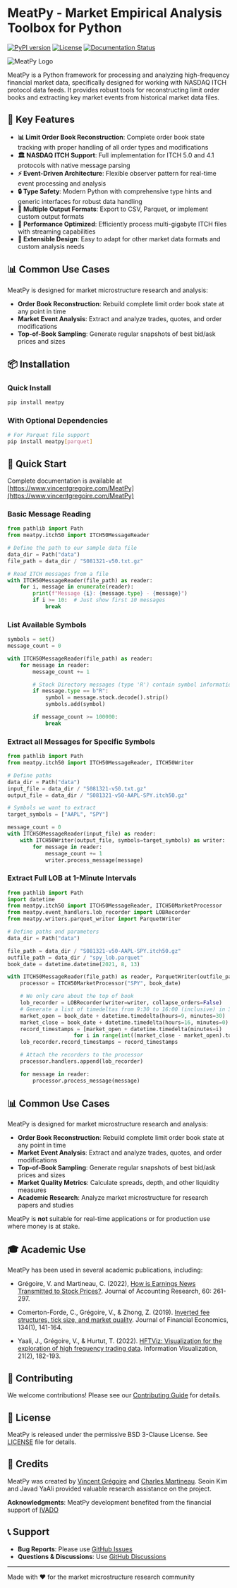 # MeatPy - Market Empirical Analysis Toolbox for Python


[![PyPI version](https://badge.fury.io/py/meatpy.svg)](https://badge.fury.io/py/meatpy)
[![License](https://img.shields.io/pypi/l/meatpy.svg)](https://github.com/vgreg/MeatPy/blob/main/LICENSE)
[![Documentation Status](https://img.shields.io/badge/docs-online-brightgreen.svg)](https://www.vincentgregoire.com/MeatPy)


![MeatPy Logo](docs/images/meatpy.svg)

MeatPy is a Python framework for processing and analyzing high-frequency financial market data, specifically designed for working with NASDAQ ITCH protocol data feeds. It provides robust tools for reconstructing limit order books and extracting key market events from historical market data files.

## 🎯 Key Features

- **📊 Limit Order Book Reconstruction**: Complete order book state tracking with proper handling of all order types and modifications
- **🏛️ NASDAQ ITCH Support**: Full implementation for ITCH 5.0 and 4.1 protocols with native message parsing
- **⚡ Event-Driven Architecture**: Flexible observer pattern for real-time event processing and analysis
- **🔒 Type Safety**: Modern Python with comprehensive type hints and generic interfaces for robust data handling
- **📁 Multiple Output Formats**: Export to CSV, Parquet, or implement custom output formats
- **🚀 Performance Optimized**: Efficiently process multi-gigabyte ITCH files with streaming capabilities
- **🔧 Extensible Design**: Easy to adapt for other market data formats and custom analysis needs

## 📊 Common Use Cases

MeatPy is designed for market microstructure research and analysis:

- **Order Book Reconstruction**: Rebuild complete limit order book state at any point in time
- **Market Event Analysis**: Extract and analyze trades, quotes, and order modifications
- **Top-of-Book Sampling**: Generate regular snapshots of best bid/ask prices and sizes

## 📦 Installation

### Quick Install

```bash
pip install meatpy
```

### With Optional Dependencies

```bash
# For Parquet file support
pip install meatpy[parquet]
```


## 🚀 Quick Start

Complete documentation is available at [https://www.vincentgregoire.com/MeatPy](https://www.vincentgregoire.com/MeatPy)


### Basic Message Reading

```python
from pathlib import Path
from meatpy.itch50 import ITCH50MessageReader

# Define the path to our sample data file
data_dir = Path("data")
file_path = data_dir / "S081321-v50.txt.gz"

# Read ITCH messages from a file
with ITCH50MessageReader(file_path) as reader:
    for i, message in enumerate(reader):
        print(f"Message {i}: {message.type} - {message}")
        if i >= 10:  # Just show first 10 messages
            break
```

### List Available Symbols

```python
symbols = set()
message_count = 0

with ITCH50MessageReader(file_path) as reader:
    for message in reader:
        message_count += 1

        # Stock Directory messages (type 'R') contain symbol information
        if message.type == b"R":
            symbol = message.stock.decode().strip()
            symbols.add(symbol)

        if message_count >= 100000:
            break
```

### Extract all Messages for Specific Symbols

```python
from pathlib import Path
from meatpy.itch50 import ITCH50MessageReader, ITCH50Writer

# Define paths
data_dir = Path("data")
input_file = data_dir / "S081321-v50.txt.gz"
output_file = data_dir / "S081321-v50-AAPL-SPY.itch50.gz"

# Symbols we want to extract
target_symbols = ["AAPL", "SPY"]

message_count = 0
with ITCH50MessageReader(input_file) as reader:
    with ITCH50Writer(output_file, symbols=target_symbols) as writer:
        for message in reader:
            message_count += 1
            writer.process_message(message)
```


### Extract Full LOB at 1-Minute Intervals

```python
from pathlib import Path
import datetime
from meatpy.itch50 import ITCH50MessageReader, ITCH50MarketProcessor
from meatpy.event_handlers.lob_recorder import LOBRecorder
from meatpy.writers.parquet_writer import ParquetWriter

# Define paths and parameters
data_dir = Path("data")

file_path = data_dir / "S081321-v50-AAPL-SPY.itch50.gz"
outfile_path = data_dir / "spy_lob.parquet"
book_date = datetime.datetime(2021, 8, 13)

with ITCH50MessageReader(file_path) as reader, ParquetWriter(outfile_path) as writer:
    processor = ITCH50MarketProcessor("SPY", book_date)

    # We only care about the top of book
    lob_recorder = LOBRecorder(writer=writer, collapse_orders=False)
    # Generate a list of timedeltas from 9:30 to 16:00 (inclusive) in 30-minute increments
    market_open = book_date + datetime.timedelta(hours=9, minutes=30)
    market_close = book_date + datetime.timedelta(hours=16, minutes=0)
    record_timestamps = [market_open + datetime.timedelta(minutes=i)
                     for i in range(int((market_close - market_open).total_seconds() // (30*60)) + 1)]
    lob_recorder.record_timestamps = record_timestamps

    # Attach the recorders to the processor
    processor.handlers.append(lob_recorder)

    for message in reader:
        processor.process_message(message)
```


## 📊 Common Use Cases

MeatPy is designed for market microstructure research and analysis:

- **Order Book Reconstruction**: Rebuild complete limit order book state at any point in time
- **Market Event Analysis**: Extract and analyze trades, quotes, and order modifications
- **Top-of-Book Sampling**: Generate regular snapshots of best bid/ask prices and sizes
- **Market Quality Metrics**: Calculate spreads, depth, and other liquidity measures
- **Academic Research**: Analyze market microstructure for research papers and studies

MeatPy is **not** suitable for real-time applications or for production use where money is at stake.

## 🎓 Academic Use

MeatPy has been used in several academic publications, including:

- Grégoire, V. and Martineau, C. (2022), [How is Earnings News Transmitted to Stock Prices?](https://doi.org/10.1111/1475-679X.12394). Journal of Accounting Research, 60: 261-297.

- Comerton-Forde, C., Grégoire, V., & Zhong, Z. (2019). [Inverted fee structures, tick size, and market quality](https://doi.org/10.1016/j.jfineco.2019.03.005). Journal of Financial Economics, 134(1), 141-164.

- Yaali, J., Grégoire, V., & Hurtut, T. (2022). [HFTViz: Visualization for the exploration of high frequency trading data](https://journals.sagepub.com/doi/full/10.1177/14738716211064921). Information Visualization, 21(2), 182-193.


## 🤝 Contributing

We welcome contributions! Please see our [Contributing Guide](https://www.vincentgregoire.com/MeatPy/contributing/) for details.

## 📄 License

MeatPy is released under the permissive BSD 3-Clause License. See [LICENSE](LICENSE) file for details.

## 👥 Credits

MeatPy was created by [Vincent Grégoire](https://www.vincentgregoire.com/) and [Charles Martineau](https://www.charlesmartineau.com/). Seoin Kim and Javad YaAli provided valuable research assistance on the project.


**Acknowledgments**: MeatPy development benefited from the financial support of [IVADO](https://ivado.ca/)

## 📞 Support

- **Bug Reports**: Please use [GitHub Issues](https://github.com/vgreg/MeatPy/issues)
- **Questions & Discussions**: Use [GitHub Discussions](https://github.com/vgreg/MeatPy/discussions)

---

Made with ❤️ for the market microstructure research community
